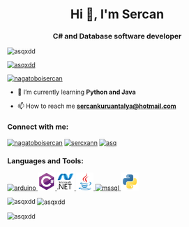 <h1 align="center">Hi 👋, I'm Sercan</h1>
<h3 align="center">C# and Database software developer</h3>

<p align="left"> <img src="https://komarev.com/ghpvc/?username=asqxdd&label=Profile%20views&color=0e75b6&style=flat" alt="asqxdd" /> </p>

<p align="left"> <a href="https://github.com/ryo-ma/github-profile-trophy"><img src="https://github-profile-trophy.vercel.app/?username=asqxdd" alt="asqxdd" /></a> </p>

<p align="left"> <a href="https://twitter.com/nagatoboi̇sercan" target="blank"><img src="https://img.shields.io/twitter/follow/nagatoboi̇sercan?logo=twitter&style=for-the-badge" alt="nagatoboi̇sercan" /></a> </p>

- 🌱 I’m currently learning **Python and Java**

- 📫 How to reach me **sercankuruantalya@hotmail.com**

<h3 align="left">Connect with me:</h3>
<p align="left">
<a href="https://twitter.com/nagatoboi̇sercan" target="blank"><img align="center" src="https://raw.githubusercontent.com/rahuldkjain/github-profile-readme-generator/master/src/images/icons/Social/twitter.svg" alt="nagatoboi̇sercan" height="30" width="40" /></a>
<a href="https://instagram.com/sercxann" target="blank"><img align="center" src="https://raw.githubusercontent.com/rahuldkjain/github-profile-readme-generator/master/src/images/icons/Social/instagram.svg" alt="sercxann" height="30" width="40" /></a>
<a href="https://www.youtube.com/c/asq" target="blank"><img align="center" src="https://raw.githubusercontent.com/rahuldkjain/github-profile-readme-generator/master/src/images/icons/Social/youtube.svg" alt="asq" height="30" width="40" /></a>
</p>

<h3 align="left">Languages and Tools:</h3>
<p align="left"> <a href="https://www.arduino.cc/" target="_blank" rel="noreferrer"> <img src="https://cdn.worldvectorlogo.com/logos/arduino-1.svg" alt="arduino" width="40" height="40"/> </a> <a href="https://www.w3schools.com/cs/" target="_blank" rel="noreferrer"> <img src="https://raw.githubusercontent.com/devicons/devicon/master/icons/csharp/csharp-original.svg" alt="csharp" width="40" height="40"/> </a> <a href="https://dotnet.microsoft.com/" target="_blank" rel="noreferrer"> <img src="https://raw.githubusercontent.com/devicons/devicon/master/icons/dot-net/dot-net-original-wordmark.svg" alt="dotnet" width="40" height="40"/> </a> <a href="https://www.java.com" target="_blank" rel="noreferrer"> <img src="https://raw.githubusercontent.com/devicons/devicon/master/icons/java/java-original.svg" alt="java" width="40" height="40"/> </a> <a href="https://www.microsoft.com/en-us/sql-server" target="_blank" rel="noreferrer"> <img src="https://www.svgrepo.com/show/303229/microsoft-sql-server-logo.svg" alt="mssql" width="40" height="40"/> </a> <a href="https://www.python.org" target="_blank" rel="noreferrer"> <img src="https://raw.githubusercontent.com/devicons/devicon/master/icons/python/python-original.svg" alt="python" width="40" height="40"/> </a> </p>

<p><img align="left" src="https://github-readme-stats.vercel.app/api/top-langs?username=asqxdd&show_icons=true&locale=en&layout=compact" alt="asqxdd" /></p>

<p>&nbsp;<img align="center" src="https://github-readme-stats.vercel.app/api?username=asqxdd&show_icons=true&locale=en" alt="asqxdd" /></p>

<p><img align="center" src="https://github-readme-streak-stats.herokuapp.com/?user=asqxdd&" alt="asqxdd" /></p>
